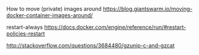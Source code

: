 How to move (private) images around
https://blog.giantswarm.io/moving-docker-container-images-around/

restart-always
https://docs.docker.com/engine/reference/run/#restart-policies-restart

http://stackoverflow.com/questions/3684480/gzunip-c-and-gzcat

